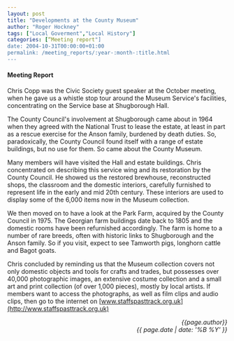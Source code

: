 ```yaml
---
layout: post
title: "Developments at the County Museum"
author: "Roger Hockney"
tags: ["Local Goverment","Local History"]
categories: [“Meeting report"]
date: 2004-10-31T00:00:00+01:00
permalink: /meeting_reports/:year-:month-:title.html
---
```

#### Meeting Report ####

Chris Copp was the Civic Society guest speaker at the October meeting, when he gave us a whistle stop tour around the Museum Service's facilities, concentrating on the Service base at Shugborough Hall. 

The County Council's involvement at Shugborough came about in 1964 when they agreed with the National Trust to lease the estate, at least in part as a rescue exercise for the Anson family, burdened by death duties. So, paradoxically, the County Council found itself with a range of estate buildings, but no use for them. So came about the County Museum. 

Many members will have visited the Hall and estate buildings. Chris concentrated on describing this service wing and its restoration by the County Council. He showed us the restored brewhouse, reconstructed shops, the classroom and the domestic interiors, carefully furnished to represent life in the early and mid 20th century. These interiors are used to display some of the 6,000 items now in the Museum collection. 

We then moved on to have a look at the Park Farm, acquired by the County Council in 1975. The Georgian farm buildings date back to 1805 and the domestic rooms have been refurnished accordingly. The farm is home to a number of rare breeds, often with historic links to Shugborough and the Anson family. So if you visit, expect to see Tamworth pigs, longhorn cattle and Bagot goats. 

Chris concluded by reminding us that the Museum collection covers not only domestic objects and tools for crafts and trades, but possesses over 40,000 photographic images, an extensive costume collection and a small art and print collection (of over 1,000 pieces), mostly by local artists. If members want to access the photographs, as well as film clips and audio clips, then go to the internet on [www.staffspasttrack.org.uk](http://www.staffspasttrack.org.uk)

<p align="right"><i> {{page.author}} <br> {{ page.date | date: '%B %Y' }} </i></p>

